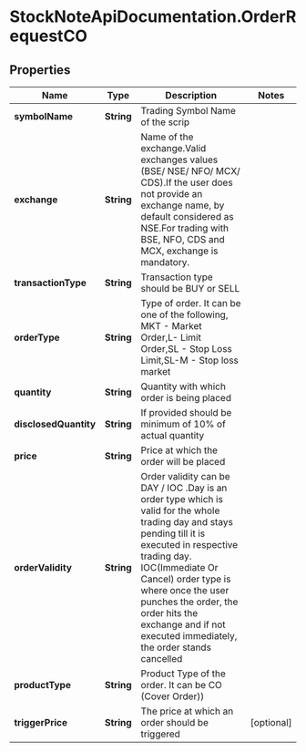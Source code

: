 # StockNoteApiDocumentation.OrderRequestCO

## Properties
Name | Type | Description | Notes
------------ | ------------- | ------------- | -------------
**symbolName** | **String** | Trading Symbol Name of the scrip | 
**exchange** | **String** | Name of the exchange.Valid exchanges values (BSE/ NSE/ NFO/ MCX/ CDS).If the user does not provide an exchange name, by default considered as NSE.For trading with BSE, NFO, CDS and MCX, exchange is mandatory. | 
**transactionType** | **String** | Transaction type should be BUY or SELL | 
**orderType** | **String** | Type of order. It can be one of the following, MKT - Market Order,L- Limit Order,SL - Stop Loss Limit,SL-M - Stop loss market | 
**quantity** | **String** | Quantity with which order is being placed | 
**disclosedQuantity** | **String** | If provided should be minimum of 10% of actual quantity | 
**price** | **String** | Price at which the order will be placed | 
**orderValidity** | **String** | Order validity can be DAY / IOC .Day is an order type which is valid for the whole trading day and stays pending till it is executed in respective trading day. IOC(Immediate Or Cancel) order type is where once the user punches the order, the order hits the exchange and if not executed immediately, the order stands cancelled | 
**productType** | **String** | Product Type of the order. It can be CO (Cover Order)) | 
**triggerPrice** | **String** | The price at which an order should be triggered | [optional] 


